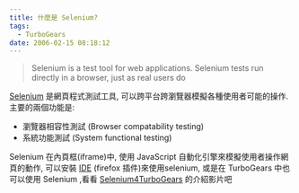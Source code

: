 ```yaml
---
title: 什麼是 Selenium?
tags:
  - TurboGears
date: 2006-02-15 08:18:12
---
```


> Selenium is a test tool for web applications. Selenium tests run directly in a browser, just as real users do

[Selenium](http://www.openqa.org/selenium/) 是網頁程式測試工具, 可以跨平台跨瀏覽器模擬各種使用者可能的操作.
主要的兩個功能是:
* 瀏覽器相容性測試 (Browser compatability testing) 
* 系統功能測試 (System functional testing)

Selenium 在內頁框(iframe)中, 使用 JavaScript 自動化引擎來模擬使用者操作網頁的動作, 
可以安裝 [IDE](http://www.openqa.org/selenium-ide/) (firefox 插件)來使用selenium, 
或是在 TurboGears 中也可以使用 Selenium ,看看 [Selenium4TurboGears](http://www.checkandshare.com/blog/?p=36) 的介紹影片吧